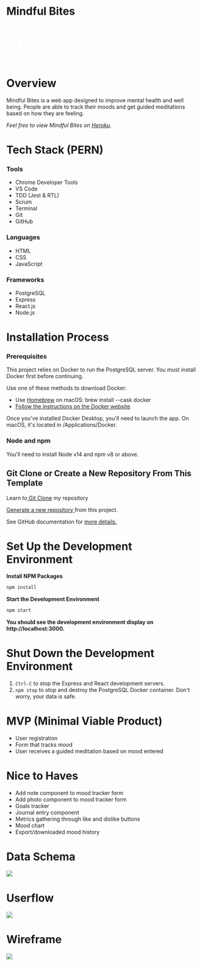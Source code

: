 # Mindful Bites

<svg xmlns="http://www.w3.org/2000/svg" x="0px" y="0px"
width="96" height="96"
viewBox="0 0 172 172"
style=" fill:#000000;"><g fill="none" fill-rule="nonzero" stroke="none" stroke-width="1" stroke-linecap="butt" stroke-linejoin="miter" stroke-miterlimit="10" stroke-dasharray="" stroke-dashoffset="0" font-family="none" font-weight="none" font-size="none" text-anchor="none" style="mix-blend-mode: normal"><path d="M0,172v-172h172v172z" fill="none"></path><g fill="#ffffff"><path d="M86,19.3479l-3.7688,3.69531c0,0 -16.22724,15.93935 -21.45801,41.75073c-13.18489,-8.97771 -25.64673,-12.54517 -25.64673,-12.54517l-5.25952,-1.50122l-1.41724,5.29101c0,0 -6.56074,24.39491 5.8999,49.22534c-10.69649,1.30852 -18.50806,4.78711 -18.50806,4.78711l-5.01807,2.22559l2.33057,4.97607c0,0 9.98654,22.33096 31.42065,30.32886c19.81584,7.39405 38.55677,-0.41027 41.53027,-1.70068c2.96107,1.28641 21.71259,9.1029 41.54077,1.70068c21.43745,-8.00299 31.42065,-30.32886 31.42065,-30.32886l2.33057,-4.97607l-5.01807,-2.22559c0,0 -7.99185,-3.54606 -18.87549,-4.8186c12.45974,-24.89392 5.81592,-49.35132 5.81592,-49.35132l-1.42773,-5.27002l-5.24903,1.51172c0,0 -12.35072,3.57293 -25.44727,12.49267c-5.26904,-25.70718 -21.42651,-41.57226 -21.42651,-41.57226zM86,35.86133c4.95049,5.76423 16.125,20.20758 16.125,44.76367c0,24.06912 -10.85948,41.33586 -16.125,48.95239c-5.26552,-7.61654 -16.125,-24.88327 -16.125,-48.95239c0,-24.5561 11.17451,-38.99944 16.125,-44.76367zM133.55615,64.83594c1.15739,6.92888 2.73353,21.77399 -7.62158,39.2207c-6.57829,11.08335 -17.08173,18.74464 -25.87769,23.6311c6.12952,-11.38359 12.81812,-28.0122 12.81812,-47.06274c0,-1.28222 -0.09776,-2.50995 -0.15747,-3.7583c8.25787,-6.59984 15.73742,-10.05517 20.83862,-12.03076zM38.24438,64.96192c5.13265,1.97087 12.69896,5.45729 21.02759,12.12524c-0.05302,1.177 -0.14697,2.33085 -0.14697,3.53784c0,19.0959 6.72937,35.75154 12.8706,47.13623c-8.82391,-4.86127 -19.39564,-12.49539 -26.02466,-23.59961c-10.40252,-17.42519 -8.86367,-32.26806 -7.72656,-39.1997zM131.05761,115.573c5.95008,0.10132 11.02896,1.16485 14.87574,2.28857c-3.42032,5.61514 -10.03987,15.17028 -22.0459,19.65234c-7.3922,2.75964 -15.40386,2.49749 -21.98291,1.45923c9.02803,-4.53553 20.43922,-11.92224 29.15308,-23.40015zM40.78491,115.58349c8.7517,11.51683 20.22893,18.89485 29.30005,23.42114c-6.53898,1.00777 -14.44467,1.23591 -21.75195,-1.49072c-11.99863,-4.47715 -18.61252,-14.03481 -22.0354,-19.65234c3.76464,-1.09847 8.71279,-2.13575 14.4873,-2.27808z"></path></g></g></svg>

# Overview

Mindful Bites is a web app designed to improve mental health and well being. People are able to track their moods and get guided meditations based on how they are feeling.

<i>Feel free to view Mindful Bites on <a href="https://mindfulbites.herokuapp.com/" target="_blank" rel="noopener noreferrer">Heroku</a>.</i>

# Tech Stack (PERN)

<h3><b> Tools </b></h3>
<ul>
  <li>Chrome Developer Tools</li>
  <li>VS Code</li>
  <li>TDD (Jest & RTL)</li>
  <li>Scrum</li>
  <li>Terminal</li>
  <li>Git</li>
  <li>GitHub</li>
</ul>

<h3><b> Languages </b></h3>
<ul>
  <li>HTML</li>
  <li>CSS</li>
  <li>JavaScript</li>
</ul>

<h3><b> Frameworks </b></h3>
<ul>
  <li>PostgreSQL</li>
  <li>Express</li>
  <li>React.js</li>
  <li>Node.js</li>
</ul>

# Installation Process

### Prerequisites

<p>This project relies on Docker to run the PostgreSQL server. You must install Docker first before continuing.

Use one of these methods to download Docker:

<ul>
  <li>Use <a href="https://brew.sh/">Homebrew</a> on macOS: brew install --cask docker</li>
  <li><a href="https://docs.docker.com/get-docker/">Follow the instructions on the Docker website</a></li>
</ul>

Once you've installed Docker Desktop, you'll need to launch the app. On macOS, it's located in /Applications/Docker.</p>

### Node and npm

<p>You'll need to install Node v14 and npm v8 or above.</p>

## Git Clone or Create a New Repository From This Template

<p>Learn to<a href="https://docs.github.com/en/repositories/creating-and-managing-repositories/cloning-a-repository"> Git Clone</a> my repository</p>
<p><a href="https://github.com/gsong/express-react-project-starter/generate">Generate a new repository </a>from this project.</p>
<p>See GitHub documentation for <a href="https://docs.github.com/en/repositories/creating-and-managing-repositories/creating-a-repository-from-a-template">more details.</a></p>

# Set Up the Development Environment

<b> Install NPM Packages</b>

```sh
npm install
```

<b>Start the Development Environment</b>

```sh
npm start
```

<b>You should see the development environment display on <a href="http://localhost:3000"></a>http://localhost:3000.</b>

# Shut Down the Development Environment

1. `Ctrl-C` to stop the Express and React development servers.
1. `npm stop` to stop and destroy the PostgreSQL Docker container. Don't worry,
   your data is safe.

# MVP (Minimal Viable Product)

<ul>
  <li>User registration</li>
  <li>Form that tracks mood</li>
  <li>User receives a guided meditation based on mood entered</li>
</ul>

# Nice to Haves

<ul>
  <li>Add note component to mood tracker form</li>
  <li>Add photo component to mood tracker form</li>
  <li>Goals tracker</li>
  <li>Journal entry component</li>
  <li>Metrics gathering through like and dislike buttons </li>
  <li>Mood chart </li>
  <li>Export/downloaded mood history </li>
</ul>

# Data Schema

 <img src="/Users/jenhh/src/mindfulbites/app/src/images/mindful_bites_data_schema.png">

# Userflow

 <img src="/Users/jenhh/src/mindfulbites/app/src/images/mindful_bites_user_flow.png">

# Wireframe

 <img src="/Users/jenhh/src/mindfulbites/app/src/images/mindful_bites_mockup.png">
